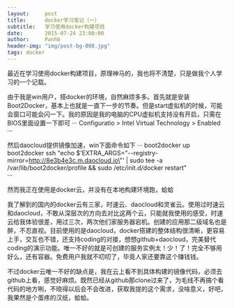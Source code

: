 ```yaml
---
layout:     post
title:      docker学习笔记（一）
subtitle:   学习使用docker构建项目
date:       2015-07-24 23:00:00
author:     Panhb
header-img: "img/post-bg-008.jpg"
tags: docker
---
```


最近在学习使用docker构建项目，原理神马的，我也将不清楚，只是做我个人学习的一个记载。   

由于我是win用户，搭docker的环境，自然麻烦多多。首先就是安装Boot2Docker，基本上也就是一直下一步的节奏。但是start虚拟机的时候，可能会窗口可能会闪一下。我的原因是我的电脑的CPU虚拟机支持没有开启，只需在BIOS里面设置一下即可
···
Configuratio > Intel Virtual Technology > Enabled
···  

然后daocloud提供镜像加速，win下面命令如下
···
boot2docker up
boot2docker ssh "echo $'EXTRA_ARGS=\"--registry-mirror=http://8e3b4e3c.m.daocloud.io\"' | sudo tee -a /var/lib/boot2docker/profile && sudo /etc/init.d/docker restart"    
···

然而我正在使用是docker云，并没有在本地构建环境跑，蛤蛤   

我了解到的国内的docker云有三家，时速云、daocloud和灵雀云。使用过时速云和daocloud，不敢从深层次的方向去对比这两个云，只能就我使用的感受，时速云给我体验很差，用过三次，两次他们家服务器宕机。创建的应用那二级域名也是醉，不忍直视。目前使用的是daocloud，docker搭建的整体结构很清晰，更容易上手，交互也不错，还支持coding的对接，想想github+daocloud，完美替代coding的演示功能。唯一不好的就是可创建的服务实例太！少！了！完全不够用好么，还有容器。免费用户我就不叨叨了，毕竟人家还要靠这个赚钱钱。      


不过docker云唯一不好的缺点是，我在云上看不到具体构建的镜像代码，必须去github上看，感觉好麻烦。既然已经从github那clone过来了，为毛线不再搞个看代码的地方咧，不晓得以后会不会改进，获取我提的这个需求，没啥意义，好吧，我果然是个蛋疼的汉纸，蛤蛤。    